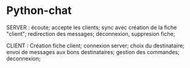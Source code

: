 # Python-chat
SERVER : 
écoute;
accepte les clients;
sync avec création de la fiche "client";
redirection des messages;
déconnexion, suppresion fiche;


CLIENT : 
Création fiche client;
connexion server;
choix du destinataire;
envoi de messages aux bons destinataires;
gestion des commandes;
deconnexion;
